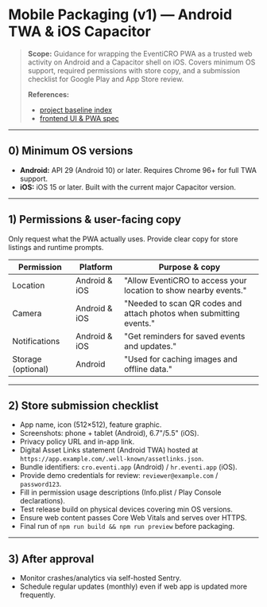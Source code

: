 # Mobile Packaging (v1) — Android TWA & iOS Capacitor

> **Scope:** Guidance for wrapping the EventiCRO PWA as a trusted web activity on Android and a Capacitor shell on iOS. Covers minimum OS support, required permissions with store copy, and a submission checklist for Google Play and App Store review.
>
> **References:**
> - [project baseline index](project-baseline-index.md)
> - [frontend UI & PWA spec](frontend-ui-pwa.md)

---

## 0) Minimum OS versions

- **Android:** API 29 (Android 10) or later. Requires Chrome 96+ for full TWA support.
- **iOS:** iOS 15 or later. Built with the current major Capacitor version.

---

## 1) Permissions & user-facing copy

Only request what the PWA actually uses. Provide clear copy for store listings and runtime prompts.

| Permission | Platform | Purpose & copy |
| ---------- | -------- | -------------- |
| Location | Android & iOS | "Allow EventiCRO to access your location to show nearby events." |
| Camera | Android & iOS | "Needed to scan QR codes and attach photos when submitting events." |
| Notifications | Android & iOS | "Get reminders for saved events and updates." |
| Storage (optional) | Android | "Used for caching images and offline data." |

---

## 2) Store submission checklist

- App name, icon (512×512), feature graphic.
- Screenshots: phone + tablet (Android), 6.7"/5.5" (iOS).
- Privacy policy URL and in-app link.
- Digital Asset Links statement (Android TWA) hosted at `https://app.example.com/.well-known/assetlinks.json`.
- Bundle identifiers: `cro.eventi.app` (Android) / `hr.eventi.app` (iOS).
- Provide demo credentials for review: `reviewer@example.com` / `password123`.
- Fill in permission usage descriptions (Info.plist / Play Console declarations).
- Test release build on physical devices covering min OS versions.
- Ensure web content passes Core Web Vitals and serves over HTTPS.
- Final run of `npm run build && npm run preview` before packaging.

---

## 3) After approval

- Monitor crashes/analytics via self-hosted Sentry.
- Schedule regular updates (monthly) even if web app is updated more frequently.

